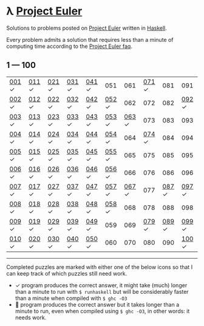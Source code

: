 # λ [Project Euler](https://projecteuler.net)

Solutions to problems posted on [Project Euler](https://projecteuler.net) written in [Haskell](http://haskell.org).

Every problem admits a solution that requires less than a minute of computing time according to the [Project Euler faq](https://projecteuler.net/about).

## 1 — 100

|       |       |       |       |       |       |       |       |       |       |
| ----- | ----- | ----- | ----- | ----- | ----- | ----- | ----- | ----- | ----- |
| [001](./001-multiples-of-3-and-5.hs) ✓ | [011](./011-largest-product-in-a-grid.hs) ✓ | [021](./021-amicable-numbers.hs) ✓ | [031](./031-coin-sums.hs) ✓ | [041](./041-pandigital-prime.hs) ✓ | 051   | 061   | [071](./071-ordered-fractions.hs) ✓ | 081   | 091   |
| [002](./002-even-fibonacci-numbers.hs) ✓ | [012](./012-highly-divisible-triangular-number.hs) ✓ | [022](./022-names-scores.hs) ✓ | [032](./032-pandigital-products.hs) ✓ | [042](./042-coded-triangle-numbers.hs) ✓ | [052](./052-permuted-multiples.hs) ✓ | 062   | 072   | 082   | [092](./092-square-digit-chains.hs) ✓ |
| [003](./003-largest-prime-factor.hs) ✓ | [013](./013-large-sum.hs) ✓ | [023](./023-non-abundant-sums.hs) ✓ | [033](./033-digit-cancelling-fractions.hs) ✓ | [043](./043-sub-string-divisibility.hs) ✓ | [053](./053-combinatoric-selections.hs) ✓ | [063](./063-powerful-digit-counts.hs) ✓ | 073   | 083   | 093   |
| [004](./004-largest-palindrome-product.hs) ✓ | [014](./014-longest-collatz-sequence.hs) ✓ | [024](./024-lexicographic-permutations.hs) ✓ | [034](./034-digit-factorials.hs) ✓ | [044](./044-pentagon-numbers.hs) ✓ | [054](./054-poker-hands.hs) ✓ | 064   | [074](./074-digit-factorial-chains.hs) ✓ | 084   | 094   |
| [005](./005-smallest-multiple.hs) ✓ | [015](./015-lattice-paths.hs) ✓ | [025](./025-1000-digit-fibonacci-number.hs) ✓ | [035](./035-circular-primes.hs) ✓ | [045](./045-triangular-pentagonal-and-hexagonal.hs) ✓ | [055](./055-lychrel-numbers.hs) ✓ | 065   | 075   | 085   | 095   |
| [006](./006-sum-square-difference.hs) ✓ | [016](./016-power-digit-sum.hs) ✓ | [026](./026-reciprocal-cycles.hs) ✓ | [036](./036-double-base-palindrome.hs) ✓ | [046](./046-goldbachs-other-conjecture.hs) ✓ | [056](./056-powerful-digit-sum.hs) ✓ | 066   | 076   | 086   | 096   |
| [007](./007-10001st-prime.hs) ✓ | [017](./017-number-letter-counts.hs) ✓ | [027](./027-quadratic-primes.hs) ✓ | [037](./037-truncatable-primes.hs) ✓ | [047](./047-distinct-prime-factors.hs) ✓ | [057](./057-square-root-convergents.hs) ✓ | [067](./067-maximum-path-sum-ii.hs) ✓ | 077   | [087](./087-prime-power-triples.hs) ✓ | [097](./097-large-non-mersenne-prime.hs) ✓ |
| [008](./008-largest-product-in-a-series.hs) ✓ | [018](./018-maximum-path-sum-i.hs) ✓ | [028](./028-number-spiral-diagonals.hs) ✓ | [038](./038-pandigital-multiples.hs) ✓ | [048](./048-self-powers.hs) ✓ | [058](./058-spiral-primes.hs) ✓ | 068   | 078   | 088   | 098   |
| [009](./009-special-pythagorean-triplet.hs) ✓ | [019](./019-counting-sundays.hs) ✓ | [029](./029-distinct-powers.hs) ✓ | [039](./039-integer-right-triangles.hs) ✓ | [049](./049-prime-permutations.hs) ✓ | 059   | 069   | [079](./079-passcode-derivation.hs) ✓ | [089](./089-roman-numerals.hs) ✓ | [099](./099-largest-exponential.hs) ✓ |
| [010](./010-summation-of-primes.hs) ✓ | [020](./020-factorial-digit-sum.hs) ✓ | [030](./030-digit-fifth-powers.hs) ✓ | [040](./040-champernownes-constant.hs) ✓ | [050](./050-consecutive-prime-sum.hs) ✓ | 060   | 070   | 080   | 090   | [100](./100-arranged-probability.lhs) ✓ |


***

Completed puzzles are marked with either one of the below icons so that I can keep track of which puzzles still need work.

- ✓  program produces the correct answer, it might take (much) longer than a minute to run with `$ runhaskell` but will be considerably faster than a minute when compiled with `$ ghc -O3`
- 🐌 program produces the correct answer but it takes longer than a minute to run, even when compiled using `$ ghc -O3`, in other words: it needs work.


